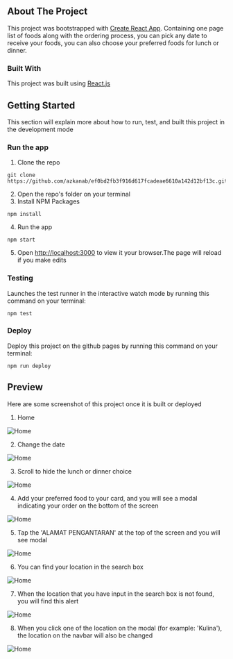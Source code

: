 ## About The Project

This project was bootstrapped with [Create React App](https://github.com/facebook/create-react-app). Containing one page list of foods along with the ordering process, you can pick any date to receive your foods, you can also choose your preferred foods for lunch or dinner.

### Built With

This project was built using [React.js](https://reactjs.org/)

## Getting Started

This section will explain more about how to run, test, and built this project in the development mode

### Run the app

1. Clone the repo
```
git clone https://github.com/azkanab/ef0bd2fb3f916d617fcadeae6610a142d12bf13c.git
```
2. Open the repo's folder on your terminal
3. Install NPM Packages
```
npm install
```
4. Run the app
```
npm start
```
5. Open [http://localhost:3000](http://localhost:3000) to view it your browser.The page will reload if you make edits

### Testing

Launches the test runner in the interactive watch mode by running this command on your terminal:
```
npm test
```

### Deploy

Deploy this project on the github pages by running this command on your terminal:
```
npm run deploy
```

## Preview

Here are some screenshot of this project once it is built or deployed

1. Home

![Home](/images/Menu-1.png)

2. Change the date

![Home](/images/Menu-2.png)

3. Scroll to hide the lunch or dinner choice

![Home](/images/Menu-3.png)

4. Add your preferred food to your card, and you will see a modal indicating your order on the bottom of the screen

![Home](/images/Menu-4.png)

5. Tap the 'ALAMAT PENGANTARAN' at the top of the screen and you will see modal

![Home](/images/Menu-5.png)

6. You can find your location in the search box

![Home](/images/Menu-6.png)

7. When the location that you have input in the search box is not found, you will find this alert

![Home](/images/Menu-7.png)

8. When you click one of the location on the modal (for example: 'Kulina'), the location on the navbar will also be changed

![Home](/images/Menu-8.png)